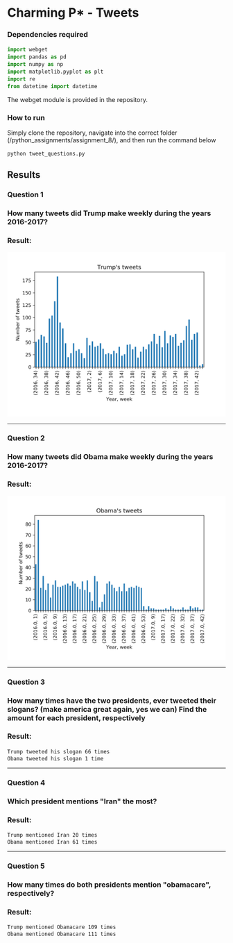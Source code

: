# Charming P*  - Tweets
### Dependencies required
```python
import webget
import pandas as pd
import numpy as np
import matplotlib.pyplot as plt
import re
from datetime import datetime
```
The webget module is provided in the repository.

### How to run
Simply clone the repository, navigate into the correct folder (/python_assignments/assignment_8/), and then run the command below

```
python tweet_questions.py
```

## Results
### Question 1
### How many tweets did Trump make weekly during the years 2016-2017?

### Result:

![Screenshot](plot_images/question_1.png)

------
### Question 2
### How many tweets did Obama make weekly during the years 2016-2017?

### Result:

![Screenshot](plot_images/question_2_new.png)

------
### Question 3
### How many times have the two presidents, ever tweeted their slogans? (make america great again, yes we can) Find the amount for each president, respectively

### Result: 

```
Trump tweeted his slogan 66 times
Obama tweeted his slogan 1 time
```
------
### Question 4
### Which president mentions "Iran" the most?

### Result: 

```
Trump mentioned Iran 20 times
Obama mentioned Iran 61 times
```
------
### Question 5
### How many times do both presidents mention "obamacare", respectively?

### Result:

```
Trump mentioned Obamacare 109 times
Obama mentioned Obamacare 111 times
```
